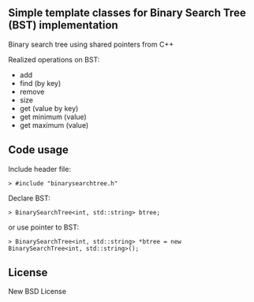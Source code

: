 ## Simple template classes for Binary Search Tree (BST) implementation

Binary search tree using shared pointers from C++

Realized operations on BST:
 - add
 - find (by key)
 - remove
 - size
 - get (value by key)
 - get minimum (value)
 - get maximum (value)
 
## Code usage

 Include header file:

    > #include "binarysearchtree.h"
	
 Declare BST:
   
    > BinarySearchTree<int, std::string> btree;
	
  or use pointer to BST:
  
    > BinarySearchTree<int, std::string> *btree = new BinarySearchTree<int, std::string>();
 
## License
New BSD License
